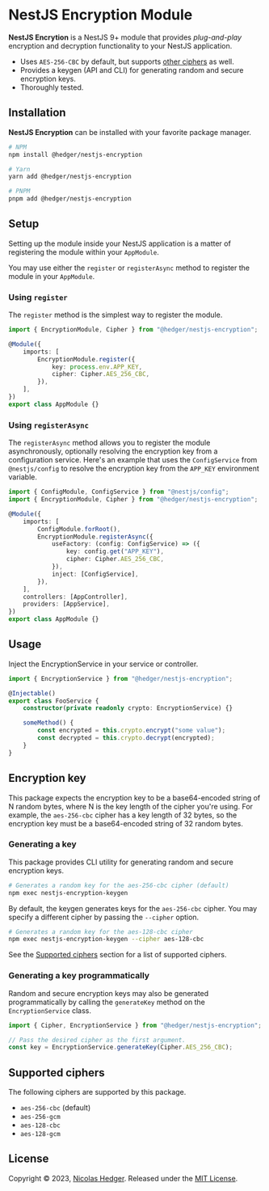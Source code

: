 # NestJS Encryption Module

**NestJS Encrytion** is a NestJS 9+ module that provides _plug-and-play_ encryption
and decryption functionality to your NestJS application.

-   Uses `AES-256-CBC` by default, but supports [other ciphers](#supported-ciphers) as well.
-   Provides a keygen (API and CLI) for generating random and secure encryption keys.
-   Thoroughly tested.

## Installation

**NestJS Encryption** can be installed with your favorite package manager.

```bash
# NPM
npm install @hedger/nestjs-encryption

# Yarn
yarn add @hedger/nestjs-encryption

# PNPM
pnpm add @hedger/nestjs-encryption
```

## Setup

Setting up the module inside your NestJS application is a matter of registering
the module within your `AppModule`.

You may use either the `register` or `registerAsync` method to register the module in your `AppModule`.

### Using `register`

The `register` method is the simplest way to register the module.

```typescript
import { EncryptionModule, Cipher } from "@hedger/nestjs-encryption";

@Module({
	imports: [
		EncryptionModule.register({
			key: process.env.APP_KEY,
			cipher: Cipher.AES_256_CBC,
		}),
	],
})
export class AppModule {}
```

### Using `registerAsync`

The `registerAsync` method allows you to register the module asynchronously,
optionally resolving the encryption key from a configuration service. Here's
an example that uses the `ConfigService` from `@nestjs/config` to resolve the
encryption key from the `APP_KEY` environment variable.

```typescript
import { ConfigModule, ConfigService } from "@nestjs/config";
import { EncryptionModule, Cipher } from "@hedger/nestjs-encryption";

@Module({
	imports: [
		ConfigModule.forRoot(),
		EncryptionModule.registerAsync({
			useFactory: (config: ConfigService) => ({
				key: config.get("APP_KEY"),
				cipher: Cipher.AES_256_CBC,
			}),
			inject: [ConfigService],
		}),
	],
	controllers: [AppController],
	providers: [AppService],
})
export class AppModule {}
```

## Usage

Inject the EncryptionService in your service or controller.

```typescript
import { EncryptionService } from "@hedger/nestjs-encryption";

@Injectable()
export class FooService {
	constructor(private readonly crypto: EncryptionService) {}

	someMethod() {
		const encrypted = this.crypto.encrypt("some value");
		const decrypted = this.crypto.decrypt(encrypted);
	}
}
```

## Encryption key

This package expects the encryption key to be a base64-encoded string of N random
bytes, where N is the key length of the cipher you're using. For example, the
`aes-256-cbc` cipher has a key length of 32 bytes, so the encryption key must
be a base64-encoded string of 32 random bytes.

### Generating a key

This package provides CLI utility for generating random and secure encryption
keys.

```bash
# Generates a random key for the aes-256-cbc cipher (default)
npm exec nestjs-encryption-keygen
```

By default, the keygen generates keys for the `aes-256-cbc` cipher. You may
specify a different cipher by passing the `--cipher` option.

```bash
# Generates a random key for the aes-128-cbc cipher
npm exec nestjs-encryption-keygen --cipher aes-128-cbc
```

See the [Supported ciphers](#supported-ciphers) section for a list of supported
ciphers.

### Generating a key programmatically

Random and secure encryption keys may also be generated programmatically by
calling the `generateKey` method on the `EncryptionService` class.

```typescript
import { Cipher, EncryptionService } from "@hedger/nestjs-encryption";

// Pass the desired cipher as the first argument.
const key = EncryptionService.generateKey(Cipher.AES_256_CBC);
```

## Supported ciphers

The following ciphers are supported by this package.

-   `aes-256-cbc` (default)
-   `aes-256-gcm`
-   `aes-128-cbc`
-   `aes-128-gcm`

## License

Copyright © 2023, [Nicolas Hedger](https://github.com/nhedger). Released under the [MIT License](LICENSE.md).
